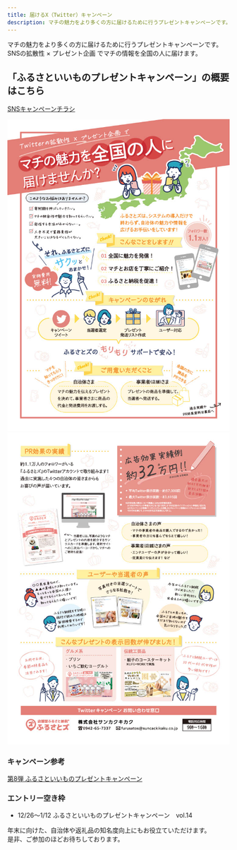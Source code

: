 ```yaml
---
title: 届けるX（Twitter）キャンペーン
description: マチの魅力をより多くの方に届けるために行うプレゼントキャンペーンです。SNSの拡散性×プレゼント企画 でマチの情報を全国の人に届けます。
---
```


マチの魅力をより多くの方に届けるために行うプレゼントキャンペーンです。  
SNSの拡散性 × プレゼント企画 でマチの情報を全国の人に届けます。

## 「ふるさといいものプレゼントキャンペーン」の概要はこちら

[SNSキャンペーンチラシ](/src/assets/pdf/furusatozu_twitter_cp_chirashi_fin.pdf)

![](/src/assets/images/lg_todokeru_01.jpg)
![](/src/assets/images/lg_todokeru_02.jpg)

### キャンペーン参考
[第8弾 ふるさといいものプレゼントキャンペーン](https://campaign.furusatos.com/chikusei3/)

### エントリー空き枠
- 12/26〜1/12	ふるさといいものプレゼントキャンペーン　vol.14

年末に向けた、自治体や返礼品の知名度向上にもお役立ていただけます。  
是非、ご参加のほどお待ちしております。